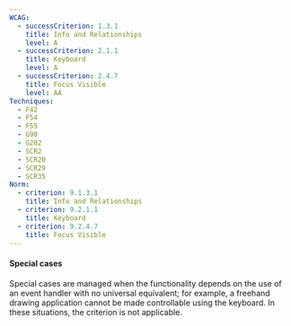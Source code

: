 ```yaml
---
WCAG:
  - successCriterion: 1.3.1
    title: Info and Relationships
    level: A
  - successCriterion: 2.1.1
    title: Keyboard
    level: A
  - successCriterion: 2.4.7
    title: Focus Visible
    level: AA
Techniques:
  - F42
  - F54
  - F55
  - G90
  - G202
  - SCR2
  - SCR20
  - SCR29
  - SCR35
Norm:
  - criterion: 9.1.3.1
    title: Info and Relationships
  - criterion: 9.2.1.1
    title: Keyboard
  - criterion: 9.2.4.7
    title: Focus Visible
---
```


#### Special cases

Special cases are managed when the functionality depends on the use of an event handler with no universal equivalent; for example, a freehand drawing application cannot be made controllable using the keyboard. In these situations, the criterion is not applicable.
